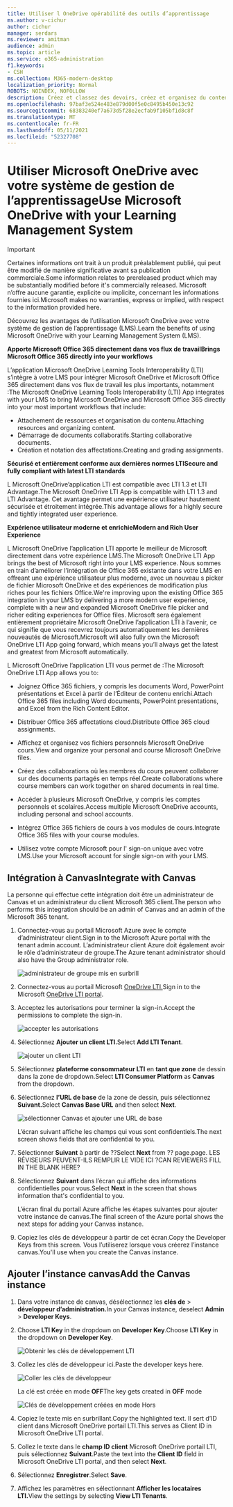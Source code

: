 ```yaml
---
title: Utiliser l OneDrive opérabilité des outils d’apprentissage
ms.author: v-cichur
author: cichur
manager: serdars
ms.reviewer: amitman
audience: admin
ms.topic: article
ms.service: o365-administration
f1.keywords:
- CSH
ms.collection: M365-modern-desktop
localization_priority: Normal
ROBOTS: NOINDEX, NOFOLLOW
description: Créez et classez des devoirs, créez et organisez du contenu de cours, et collaborez sur des fichiers en temps réel avec la nouvelle OneDrive Learning Tools Interoperability App.
ms.openlocfilehash: 97baf3e524e483e879d00f5e0c8495b450e13c92
ms.sourcegitcommit: 68383240ef7a673d5f28e2ecfab9f105bf1d8c8f
ms.translationtype: MT
ms.contentlocale: fr-FR
ms.lasthandoff: 05/11/2021
ms.locfileid: "52327708"
---
```

# <a name="use-microsoft-onedrive-with-your-learning-management-system"></a><span data-ttu-id="5bcd6-103">Utiliser Microsoft OneDrive avec votre système de gestion de l’apprentissage</span><span class="sxs-lookup"><span data-stu-id="5bcd6-103">Use Microsoft OneDrive with your Learning Management System</span></span>

> [!IMPORTANT]
> <span data-ttu-id="5bcd6-104">Certaines informations ont trait à un produit préalablement publié, qui peut être modifié de manière significative avant sa publication commerciale.</span><span class="sxs-lookup"><span data-stu-id="5bcd6-104">Some information relates to prereleased product which may be substantially modified before it's commercially released.</span></span> <span data-ttu-id="5bcd6-105">Microsoft n’offre aucune garantie, explicite ou implicite, concernant les informations fournies ici.</span><span class="sxs-lookup"><span data-stu-id="5bcd6-105">Microsoft makes no warranties, express or implied, with respect to the information provided here.</span></span>

<span data-ttu-id="5bcd6-106">Découvrez les avantages de l’utilisation Microsoft OneDrive avec votre système de gestion de l’apprentissage (LMS).</span><span class="sxs-lookup"><span data-stu-id="5bcd6-106">Learn the benefits of using Microsoft OneDrive with your Learning Management System (LMS).</span></span>

<span data-ttu-id="5bcd6-107">**Apporte Microsoft Office 365 directement dans vos flux de travail**</span><span class="sxs-lookup"><span data-stu-id="5bcd6-107">**Brings Microsoft Office 365 directly into your workflows**</span></span>

<span data-ttu-id="5bcd6-108">L’application Microsoft OneDrive Learning Tools Interoperability (LTI) s’intègre à votre LMS pour intégrer Microsoft OneDrive et Microsoft Office 365 directement dans vos flux de travail les plus importants, notamment :</span><span class="sxs-lookup"><span data-stu-id="5bcd6-108">The Microsoft OneDrive Learning Tools Interoperability (LTI) App integrates with your LMS to bring Microsoft OneDrive and Microsoft Office 365 directly into your most important workflows that include:</span></span>

- <span data-ttu-id="5bcd6-109">Attachement de ressources et organisation du contenu.</span><span class="sxs-lookup"><span data-stu-id="5bcd6-109">Attaching resources and organizing content.</span></span>
- <span data-ttu-id="5bcd6-110">Démarrage de documents collaboratifs.</span><span class="sxs-lookup"><span data-stu-id="5bcd6-110">Starting collaborative documents.</span></span>
- <span data-ttu-id="5bcd6-111">Création et notation des affectations.</span><span class="sxs-lookup"><span data-stu-id="5bcd6-111">Creating and grading assignments.</span></span>

<span data-ttu-id="5bcd6-112">**Sécurisé et entièrement conforme aux dernières normes LTI**</span><span class="sxs-lookup"><span data-stu-id="5bcd6-112">**Secure and fully compliant with latest LTI standards**</span></span>

<span data-ttu-id="5bcd6-113">L Microsoft OneDrive’application LTI est compatible avec LTI 1.3 et LTI Advantage.</span><span class="sxs-lookup"><span data-stu-id="5bcd6-113">The Microsoft OneDrive LTI App is compatible with LTI 1.3 and LTI Advantage.</span></span> <span data-ttu-id="5bcd6-114">Cet avantage permet une expérience utilisateur hautement sécurisée et étroitement intégrée.</span><span class="sxs-lookup"><span data-stu-id="5bcd6-114">This advantage allows for a highly secure and tightly integrated user experience.</span></span>

<span data-ttu-id="5bcd6-115">**Expérience utilisateur moderne et enrichie**</span><span class="sxs-lookup"><span data-stu-id="5bcd6-115">**Modern and Rich User Experience**</span></span>

<span data-ttu-id="5bcd6-116">L Microsoft OneDrive l’application LTI apporte le meilleur de Microsoft directement dans votre expérience LMS.</span><span class="sxs-lookup"><span data-stu-id="5bcd6-116">The Microsoft OneDrive LTI App brings the best of Microsoft right into your LMS experience.</span></span> <span data-ttu-id="5bcd6-117">Nous sommes en train d’améliorer l’intégration de Office 365 existante dans votre LMS en offreant une expérience utilisateur plus moderne, avec un nouveau s picker de fichier Microsoft OneDrive et des expériences de modification plus riches pour les fichiers Office.</span><span class="sxs-lookup"><span data-stu-id="5bcd6-117">We're improving upon the existing Office 365 integration in your LMS by delivering a more modern user experience, complete with a new and expanded Microsoft OneDrive file picker and richer editing experiences for Office files.</span></span> <span data-ttu-id="5bcd6-118">Microsoft sera également entièrement propriétaire Microsoft OneDrive l’application LTI à l’avenir, ce qui signifie que vous recevrez toujours automatiquement les dernières nouveautés de Microsoft.</span><span class="sxs-lookup"><span data-stu-id="5bcd6-118">Microsoft will also fully own the Microsoft OneDrive LTI App going forward, which means you’ll always get the latest and greatest from Microsoft automatically.</span></span>

<span data-ttu-id="5bcd6-119">L Microsoft OneDrive l’application LTI vous permet de :</span><span class="sxs-lookup"><span data-stu-id="5bcd6-119">The Microsoft OneDrive LTI App allows you to:</span></span>

- <span data-ttu-id="5bcd6-120">Joignez Office 365 fichiers, y compris les documents Word, PowerPoint présentations et Excel à partir de l’Éditeur de contenu enrichi.</span><span class="sxs-lookup"><span data-stu-id="5bcd6-120">Attach Office 365 files including Word documents, PowerPoint presentations, and Excel from the Rich Content Editor.</span></span>

- <span data-ttu-id="5bcd6-121">Distribuer Office 365 affectations cloud.</span><span class="sxs-lookup"><span data-stu-id="5bcd6-121">Distribute Office 365 cloud assignments.</span></span>

- <span data-ttu-id="5bcd6-122">Affichez et organisez vos fichiers personnels Microsoft OneDrive cours.</span><span class="sxs-lookup"><span data-stu-id="5bcd6-122">View and organize your personal and course Microsoft OneDrive files.</span></span>

- <span data-ttu-id="5bcd6-123">Créez des collaborations où les membres du cours peuvent collaborer sur des documents partagés en temps réel.</span><span class="sxs-lookup"><span data-stu-id="5bcd6-123">Create collaborations where course members can work together on shared documents in real time.</span></span>

- <span data-ttu-id="5bcd6-124">Accéder à plusieurs Microsoft OneDrive, y compris les comptes personnels et scolaires.</span><span class="sxs-lookup"><span data-stu-id="5bcd6-124">Access multiple Microsoft OneDrive accounts, including personal and school accounts.</span></span>

- <span data-ttu-id="5bcd6-125">Intégrez Office 365 fichiers de cours à vos modules de cours.</span><span class="sxs-lookup"><span data-stu-id="5bcd6-125">Integrate Office 365 files with your course modules.</span></span>

- <span data-ttu-id="5bcd6-126">Utilisez votre compte Microsoft pour l' sign-on unique avec votre LMS.</span><span class="sxs-lookup"><span data-stu-id="5bcd6-126">Use your Microsoft account for single sign-on with your LMS.</span></span>

## <a name="integrate-with-canvas"></a><span data-ttu-id="5bcd6-127">Intégration à Canvas</span><span class="sxs-lookup"><span data-stu-id="5bcd6-127">Integrate with Canvas</span></span>

<span data-ttu-id="5bcd6-128">La personne qui effectue cette intégration doit être un administrateur de Canvas et un administrateur du client Microsoft 365 client.</span><span class="sxs-lookup"><span data-stu-id="5bcd6-128">The person who performs this integration should be an admin of Canvas and an admin of the Microsoft 365 tenant.</span></span>

1. <span data-ttu-id="5bcd6-129">Connectez-vous au portail Microsoft Azure avec le compte d’administrateur client.</span><span class="sxs-lookup"><span data-stu-id="5bcd6-129">Sign in to the Microsoft Azure portal with the tenant admin account.</span></span> <span data-ttu-id="5bcd6-130">L’administrateur client Azure doit également avoir le rôle d’administrateur de groupe.</span><span class="sxs-lookup"><span data-stu-id="5bcd6-130">The Azure tenant administrator should also have the Group administrator role.</span></span>

    ![administrateur de groupe mis en surbrill](../media/lti-media/lti-group-admin.png)

2. <span data-ttu-id="5bcd6-132">Connectez-vous au portail Microsoft [OneDrive LTI.](https://odltiappnl.azurewebsites.net/admin)</span><span class="sxs-lookup"><span data-stu-id="5bcd6-132">Sign in to the Microsoft [OneDrive LTI portal](https://odltiappnl.azurewebsites.net/admin).</span></span>

3. <span data-ttu-id="5bcd6-133">Acceptez les autorisations pour terminer la sign-in.</span><span class="sxs-lookup"><span data-stu-id="5bcd6-133">Accept the permissions to complete the sign-in.</span></span>

    ![accepter les autorisations](../media/lti-media/lti-permissions.png)

4. <span data-ttu-id="5bcd6-135">Sélectionnez **Ajouter un client LTI.**</span><span class="sxs-lookup"><span data-stu-id="5bcd6-135">Select **Add LTI Tenant**.</span></span>

     ![ajouter un client LTI](../media/lti-media/lti-add-tenant.png)

5. <span data-ttu-id="5bcd6-137">Sélectionnez **plateforme consommateur LTI** en **tant que zone** de dessin dans la zone de dropdown.</span><span class="sxs-lookup"><span data-stu-id="5bcd6-137">Select **LTI Consumer Platform** as **Canvas** from the dropdown.</span></span>

6. <span data-ttu-id="5bcd6-138">Sélectionnez **l’URL de base** de la zone de dessin, puis sélectionnez **Suivant.**</span><span class="sxs-lookup"><span data-stu-id="5bcd6-138">Select **Canvas Base URL** and then select **Next**.</span></span>

    ![sélectionner Canvas et ajouter une URL de base](../media/lti-media/lti-canvas-base-url.png)

   <span data-ttu-id="5bcd6-140">L’écran suivant affiche les champs qui vous sont confidentiels.</span><span class="sxs-lookup"><span data-stu-id="5bcd6-140">The next screen shows fields that are confidential to you.</span></span>

7. <span data-ttu-id="5bcd6-141">Sélectionner **Suivant** à partir de ??</span><span class="sxs-lookup"><span data-stu-id="5bcd6-141">Select **Next** from ??</span></span> <span data-ttu-id="5bcd6-142">page.</span><span class="sxs-lookup"><span data-stu-id="5bcd6-142">page.</span></span> <span data-ttu-id="5bcd6-143">LES RÉVISEURS PEUVENT-ILS REMPLIR LE VIDE ICI ?</span><span class="sxs-lookup"><span data-stu-id="5bcd6-143">CAN REVIEWERS FILL IN THE BLANK HERE?</span></span>

8. <span data-ttu-id="5bcd6-144">Sélectionnez **Suivant** dans l’écran qui affiche des informations confidentielles pour vous.</span><span class="sxs-lookup"><span data-stu-id="5bcd6-144">Select **Next** in the screen that shows information that's confidential to you.</span></span>

   <span data-ttu-id="5bcd6-145">L’écran final du portail Azure affiche les étapes suivantes pour ajouter votre instance de canvas.</span><span class="sxs-lookup"><span data-stu-id="5bcd6-145">The final screen of the Azure portal shows the next steps for adding your Canvas instance.</span></span>

9. <span data-ttu-id="5bcd6-146">Copiez les clés de développeur à partir de cet écran.</span><span class="sxs-lookup"><span data-stu-id="5bcd6-146">Copy the Developer Keys from this screen.</span></span> <span data-ttu-id="5bcd6-147">Vous l’utiliserez lorsque vous créerez l’instance canvas.</span><span class="sxs-lookup"><span data-stu-id="5bcd6-147">You'll use when you create the Canvas instance.</span></span>

## <a name="add-the-canvas-instance"></a><span data-ttu-id="5bcd6-148">Ajouter l’instance canvas</span><span class="sxs-lookup"><span data-stu-id="5bcd6-148">Add the Canvas instance</span></span>

1. <span data-ttu-id="5bcd6-149">Dans votre instance de canvas, désélectionnez les **clés de**  >  **développeur d’administration.**</span><span class="sxs-lookup"><span data-stu-id="5bcd6-149">In your Canvas instance, deselect **Admin** > **Developer Keys**.</span></span>

2. <span data-ttu-id="5bcd6-150">Choose **LTI Key** in the dropdown on **Developer Key**.</span><span class="sxs-lookup"><span data-stu-id="5bcd6-150">Choose **LTI Key** in the dropdown on **Developer Key**.</span></span>

   ![Obtenir les clés de développement LTI](../media/lti-media/lti-developer-keys.png)

3. <span data-ttu-id="5bcd6-152">Collez les clés de développeur ici.</span><span class="sxs-lookup"><span data-stu-id="5bcd6-152">Paste the developer keys here.</span></span>

     ![Coller les clés de développeur](../media/lti-media/lti-developer-keys.png)

   <span data-ttu-id="5bcd6-154">La clé est créée en mode **OFF**</span><span class="sxs-lookup"><span data-stu-id="5bcd6-154">The key gets created in **OFF** mode</span></span>

   ![Clés de développement créées en mode Hors](../media/lti-media/lti-copy-developer-keys.png)

4. <span data-ttu-id="5bcd6-156">Copiez le texte mis en surbrillant.</span><span class="sxs-lookup"><span data-stu-id="5bcd6-156">Copy the highlighted text.</span></span>
    <span data-ttu-id="5bcd6-157">Il sert d’ID client dans Microsoft OneDrive portail LTI.</span><span class="sxs-lookup"><span data-stu-id="5bcd6-157">This serves as Client ID in Microsoft OneDrive LTI portal.</span></span>

5. <span data-ttu-id="5bcd6-158">Collez le texte dans le **champ ID client** Microsoft OneDrive portail LTI, puis sélectionnez **Suivant**.</span><span class="sxs-lookup"><span data-stu-id="5bcd6-158">Paste the text into the **Client ID** field in Microsoft OneDrive LTI portal, and then select **Next**.</span></span>

6. <span data-ttu-id="5bcd6-159">Sélectionnez **Enregistrer**.</span><span class="sxs-lookup"><span data-stu-id="5bcd6-159">Select **Save**.</span></span>

7. <span data-ttu-id="5bcd6-160">Affichez les paramètres en sélectionnant **Afficher les locataires LTI.**</span><span class="sxs-lookup"><span data-stu-id="5bcd6-160">View the settings by selecting **View LTI Tenants**.</span></span>

